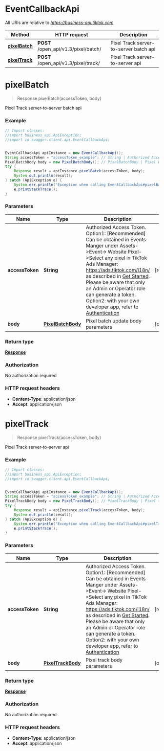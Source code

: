 # EventCallbackApi

All URIs are relative to *https://business-api.tiktok.com*

Method | HTTP request | Description
------------- | ------------- | -------------
[**pixelBatch**](EventCallbackApi.md#pixelBatch) | **POST** /open_api/v1.3/pixel/batch/ | Pixel Track server-to-server batch api
[**pixelTrack**](EventCallbackApi.md#pixelTrack) | **POST** /open_api/v1.3/pixel/track/ | Pixel Track server-to-server api

<a name="pixelBatch"></a>
# **pixelBatch**
> Response pixelBatch(accessToken, body)

Pixel Track server-to-server batch api

### Example
```java
// Import classes:
//import business_api.ApiException;
//import io.swagger.client.api.EventCallbackApi;


EventCallbackApi apiInstance = new EventCallbackApi();
String accessToken = "accessToken_example"; // String | Authorized Access Token. Option1: [Recommended] Can be obtained in Events Manger under Assets->Event-> Website Pixel->Select any pixel in TikTok Ads Manager: https://ads.tiktok.com/i18n/ as described in [Get Started](https://ads.tiktok.com/marketing_api/docs?id=1739584855420929). Please be aware that only an Admin or Operator role can generate a token. Option2: with your own developer app, refer to [Authentication](https://ads.tiktok.com/marketing_api/docs?id=1738373164380162) 
PixelBatchBody body = new PixelBatchBody(); // PixelBatchBody | Pixel batch update body parameters
try {
    Response result = apiInstance.pixelBatch(accessToken, body);
    System.out.println(result);
} catch (ApiException e) {
    System.err.println("Exception when calling EventCallbackApi#pixelBatch");
    e.printStackTrace();
}
```

### Parameters

Name | Type | Description  | Notes
------------- | ------------- | ------------- | -------------
 **accessToken** | **String**| Authorized Access Token. Option1: [Recommended] Can be obtained in Events Manger under Assets-&gt;Event-&gt; Website Pixel-&gt;Select any pixel in TikTok Ads Manager: https://ads.tiktok.com/i18n/ as described in [Get Started](https://ads.tiktok.com/marketing_api/docs?id&#x3D;1739584855420929). Please be aware that only an Admin or Operator role can generate a token. Option2: with your own developer app, refer to [Authentication](https://ads.tiktok.com/marketing_api/docs?id&#x3D;1738373164380162)  |[required] 
 **body** | [**PixelBatchBody**](PixelBatchBody.md)| Pixel batch update body parameters | [optional]

### Return type

[**Response**](Response.md)

### Authorization

No authorization required

### HTTP request headers

 - **Content-Type**: application/json
 - **Accept**: application/json

<a name="pixelTrack"></a>
# **pixelTrack**
> Response pixelTrack(accessToken, body)

Pixel Track server-to-server api

### Example
```java
// Import classes:
//import business_api.ApiException;
//import io.swagger.client.api.EventCallbackApi;


EventCallbackApi apiInstance = new EventCallbackApi();
String accessToken = "accessToken_example"; // String | Authorized Access Token. Option1: [Recommended] Can be obtained in Events Manger under Assets->Event-> Website Pixel->Select any pixel in TikTok Ads Manager: https://ads.tiktok.com/i18n/ as described in [Get Started](https://ads.tiktok.com/marketing_api/docs?id=1739584855420929). Please be aware that only an Admin or Operator role can generate a token. Option2: with your own developer app, refer to [Authentication](https://ads.tiktok.com/marketing_api/docs?id=1738373164380162) 
PixelTrackBody body = new PixelTrackBody(); // PixelTrackBody | Pixel track body parameters
try {
    Response result = apiInstance.pixelTrack(accessToken, body);
    System.out.println(result);
} catch (ApiException e) {
    System.err.println("Exception when calling EventCallbackApi#pixelTrack");
    e.printStackTrace();
}
```

### Parameters

Name | Type | Description  | Notes
------------- | ------------- | ------------- | -------------
 **accessToken** | **String**| Authorized Access Token. Option1: [Recommended] Can be obtained in Events Manger under Assets-&gt;Event-&gt; Website Pixel-&gt;Select any pixel in TikTok Ads Manager: https://ads.tiktok.com/i18n/ as described in [Get Started](https://ads.tiktok.com/marketing_api/docs?id&#x3D;1739584855420929). Please be aware that only an Admin or Operator role can generate a token. Option2: with your own developer app, refer to [Authentication](https://ads.tiktok.com/marketing_api/docs?id&#x3D;1738373164380162)  |[required] 
 **body** | [**PixelTrackBody**](PixelTrackBody.md)| Pixel track body parameters | [optional]

### Return type

[**Response**](Response.md)

### Authorization

No authorization required

### HTTP request headers

 - **Content-Type**: application/json
 - **Accept**: application/json


